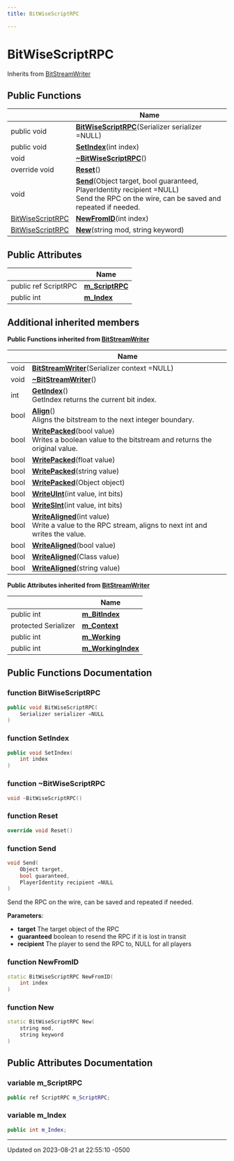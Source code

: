 ```yaml
---
title: BitWiseScriptRPC

---
```


# BitWiseScriptRPC





Inherits from [BitStreamWriter](Classes/class_bit_stream_writer.md)

## Public Functions

|                | Name           |
| -------------- | -------------- |
| public void | **[BitWiseScriptRPC](Classes/class_bit_wise_script_r_p_c.md#function-bitwisescriptrpc)**(Serializer serializer =NULL) |
| public void | **[SetIndex](Classes/class_bit_wise_script_r_p_c.md#function-setindex)**(int index) |
| void | **[~BitWiseScriptRPC](Classes/class_bit_wise_script_r_p_c.md#function-~bitwisescriptrpc)**() |
| override void | **[Reset](Classes/class_bit_wise_script_r_p_c.md#function-reset)**() |
| void | **[Send](Classes/class_bit_wise_script_r_p_c.md#function-send)**(Object target, bool guaranteed, PlayerIdentity recipient =NULL)<br>Send the RPC on the wire, can be saved and repeated if needed.  |
| [BitWiseScriptRPC](Classes/class_bit_wise_script_r_p_c.md) | **[NewFromID](Classes/class_bit_wise_script_r_p_c.md#function-newfromid)**(int index) |
| [BitWiseScriptRPC](Classes/class_bit_wise_script_r_p_c.md) | **[New](Classes/class_bit_wise_script_r_p_c.md#function-new)**(string mod, string keyword) |

## Public Attributes

|                | Name           |
| -------------- | -------------- |
| public ref ScriptRPC | **[m_ScriptRPC](Classes/class_bit_wise_script_r_p_c.md#variable-m-scriptrpc)**  |
| public int | **[m_Index](Classes/class_bit_wise_script_r_p_c.md#variable-m-index)**  |

## Additional inherited members

**Public Functions inherited from [BitStreamWriter](Classes/class_bit_stream_writer.md)**

|                | Name           |
| -------------- | -------------- |
| void | **[BitStreamWriter](Classes/class_bit_stream_writer.md#function-bitstreamwriter)**(Serializer context =NULL) |
| void | **[~BitStreamWriter](Classes/class_bit_stream_writer.md#function-~bitstreamwriter)**() |
| int | **[GetIndex](Classes/class_bit_stream_writer.md#function-getindex)**()<br>GetIndex returns the current bit index.  |
| bool | **[Align](Classes/class_bit_stream_writer.md#function-align)**()<br>Aligns the bitstream to the next integer boundary.  |
| bool | **[WritePacked](Classes/class_bit_stream_writer.md#function-writepacked)**(bool value)<br>Writes a boolean value to the bitstream and returns the original value.  |
| bool | **[WritePacked](Classes/class_bit_stream_writer.md#function-writepacked)**(float value) |
| bool | **[WritePacked](Classes/class_bit_stream_writer.md#function-writepacked)**(string value) |
| bool | **[WritePacked](Classes/class_bit_stream_writer.md#function-writepacked)**(Object object) |
| bool | **[WriteUInt](Classes/class_bit_stream_writer.md#function-writeuint)**(int value, int bits) |
| bool | **[WriteSInt](Classes/class_bit_stream_writer.md#function-writesint)**(int value, int bits) |
| bool | **[WriteAligned](Classes/class_bit_stream_writer.md#function-writealigned)**(int value)<br>Write a value to the RPC stream, aligns to next int and writes the value.  |
| bool | **[WriteAligned](Classes/class_bit_stream_writer.md#function-writealigned)**(bool value) |
| bool | **[WriteAligned](Classes/class_bit_stream_writer.md#function-writealigned)**(Class value) |
| bool | **[WriteAligned](Classes/class_bit_stream_writer.md#function-writealigned)**(string value) |

**Public Attributes inherited from [BitStreamWriter](Classes/class_bit_stream_writer.md)**

|                | Name           |
| -------------- | -------------- |
| public int | **[m_BitIndex](Classes/class_bit_stream_writer.md#variable-m-bitindex)**  |
| protected Serializer | **[m_Context](Classes/class_bit_stream_writer.md#variable-m-context)**  |
| public int | **[m_Working](Classes/class_bit_stream_writer.md#variable-m-working)**  |
| public int | **[m_WorkingIndex](Classes/class_bit_stream_writer.md#variable-m-workingindex)**  |


## Public Functions Documentation

### function BitWiseScriptRPC

```cpp
public void BitWiseScriptRPC(
    Serializer serializer =NULL
)
```


### function SetIndex

```cpp
public void SetIndex(
    int index
)
```


### function ~BitWiseScriptRPC

```cpp
void ~BitWiseScriptRPC()
```


### function Reset

```cpp
override void Reset()
```


### function Send

```cpp
void Send(
    Object target,
    bool guaranteed,
    PlayerIdentity recipient =NULL
)
```

Send the RPC on the wire, can be saved and repeated if needed. 

**Parameters**: 

  * **target** The target object of the RPC 
  * **guaranteed** boolean to resend the RPC if it is lost in transit 
  * **recipient** The player to send the RPC to, NULL for all players 


### function NewFromID

```cpp
static BitWiseScriptRPC NewFromID(
    int index
)
```


### function New

```cpp
static BitWiseScriptRPC New(
    string mod,
    string keyword
)
```


## Public Attributes Documentation

### variable m_ScriptRPC

```cpp
public ref ScriptRPC m_ScriptRPC;
```


### variable m_Index

```cpp
public int m_Index;
```


-------------------------------

Updated on 2023-08-21 at 22:55:10 -0500
